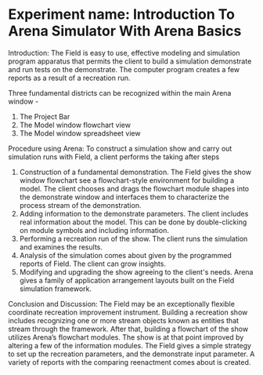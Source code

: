 # Experiment name: Introduction To Arena Simulator With Arena Basics 

Introduction: The Field is easy to use, effective modeling and simulation program apparatus that permits the client to build a simulation demonstrate and run tests on the demonstrate. The computer program creates a few reports as a result of a recreation run. 

Three fundamental districts can be recognized within the main Arena window - 
1. The Project Bar 
2. The Model window flowchart view 
3. The Model window spreadsheet view 

Procedure using Arena: To construct a simulation show and carry out simulation runs with Field, a client performs the taking after steps 
1. Construction of a fundamental demonstration. The Field gives the show window flowchart see a flowchart-style environment for building a model. The client chooses and drags the flowchart module shapes into the demonstrate window and interfaces them to characterize the process stream of the demonstration. 
2. Adding information to the demonstrate parameters. The client includes real information about the model. This can be done by double-clicking on module symbols and including information. 
3. Performing a recreation run of the show. The client runs the simulation and examines the results. 
4. Analysis of the simulation comes about given by the programmed reports of Field. The client can grow insights. 
5. Modifying and upgrading the show agreeing to the client's needs. Arena gives a family of application arrangement layouts built on the Field simulation framework.

Conclusion and Discussion: The Field may be an exceptionally flexible coordinate recreation improvement instrument. Building a recreation show includes recognizing one or more stream objects known as entities that stream through the framework. After that, building a flowchart of the show utilizes Arena’s flowchart modules. The show is at that point improved by altering a few of the information modules. The Field gives a simple strategy to set up the recreation parameters, and the demonstrate input parameter. A variety of reports with the comparing reenactment comes about is created.

